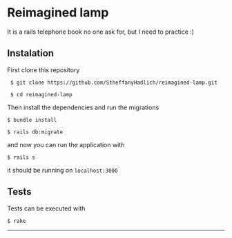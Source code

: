# Reimagined lamp

It is a rails telephone book no one ask for, but I need to practice :)

## Instalation

First clone this repository

```
 $ git clone https://github.com/StheffanyHadlich/reimagined-lamp.git

 $ cd reimagined-lamp

```

Then install the dependencies and run the migrations

```
$ bundle install

$ rails db:migrate
```

and now you can run the application with

```
$ rails s
```

it should be running on ```localhost:3000```

## Tests

Tests can be executed with

```
$ rake
```
____________________________



